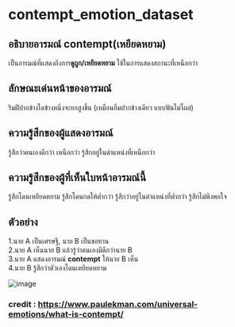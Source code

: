# contempt_emotion_dataset

## อธิบายอารมณ์ contempt(เหยียดหยาม)
เป็นอารมณ์ที่แสดงถึงการ**ดูถูก/เหยียดหยาม**
ใช้ในการแสดงสถานะที่เหนือกว่า

## ลักษณะเด่นหน้าของอารมณ์
ริมฝีปากข้างใดข้างหนึ่งจะยกสูงขึ้น (เหมือนยิ้มปากข้างเดียว แบบฟันไม่โผล่)

## ความรู้สึกของผู้แสดงอารมณ์
รู้สึกว่าตนเองดีกว่า เหนือกว่า
รู้สึกอยู่ในตำแหน่งที่เหนือกว่า

## ความรู้สึกของผู้ที่เห็นใบหน้าอารมณ์นี้
รู้สึกโดนเหยียดหยาม
รู้สึกโดนกดให้ต่ำกว่า
รู้สึกว่าอยู่ในตำแหน่งที่ต่ำกว่า
รู้สึกไม่พึงพอใจ

## ตัวอย่าง
1.นาย A เป็นเศรษฐี, นาย B เป็นขอทาน\
2.นาย A เห็นนาย B แล้วรู้ว่าตนเองมีดีกว่านาย B\
3.นาย A แสดงอารมณ์ **contempt** ให้นาย B เห็น\
4.นาย B รู้สึกว่าตัวเองโดนเหยียดหยาม

![image](https://as2.ftcdn.net/v2/jpg/00/44/31/97/500_F_44319799_CuoT4KAXu4nYTLnBKbpscaiAucrAs77u.jpg)

### credit : https://www.paulekman.com/universal-emotions/what-is-contempt/
